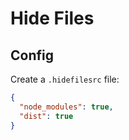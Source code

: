 # Hide Files

## Config

Create a `.hidefilesrc` file:

```json
{
  "node_modules": true,
  "dist": true
}
```
